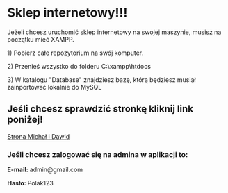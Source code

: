 <h1>Sklep internetowy!!!</h1>
<p>Jeżeli chcesz uruchomić sklep internetowy na swojej maszynie, musisz na początku mieć XAMPP.</p>
<p>1) Pobierz całe repozytorium na swój komputer.</p>
<p>2) Przenieś wszystko do folderu C:\xampp\htdocs</p>
<p>3) W katalogu "Database" znajdziesz bazę, którą będziesz musiał zainportować lokalnie do MySQL</p>

<h2>Jeśli chcesz sprawdzić stronkę kliknij link poniżej!</h2>
<a target="_blank" href="http://podlaskialgorytm.ct8.pl/">Strona Michał i Dawid</a>
<h3>Jeśli chcesz zalogować się na admina w aplikacji to:</h3>
<p><b>E-mail: </b> admin@gmail.com</p>
<p><b>Hasło: </b> Polak123</p>
